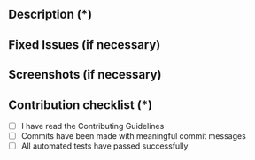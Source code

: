 <!---
    Thank you for contributing to Aqua Security.
    Fields marked with (*) are required. Please don't remove the template.
-->

## Description (*)
<!---
   Please provide a brief description of this PR.
-->
## Fixed Issues (if necessary)
<!---
    Please mention all the relevant issues this PR fixes.
-->
## Screenshots (if necessary)
<!---
  Provide relevant screenshots for the error fixed or the feature introduced. You can upload JPEGs, PNGs, or GIFs.
-->
## Contribution checklist (*)
 - [ ] I have read the Contributing Guidelines
 - [ ] Commits have been made with meaningful commit messages
 - [ ] All automated tests have passed successfully 
